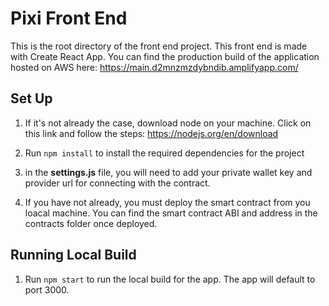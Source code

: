 # Pixi Front End
This is the root directory of the front end project. This front end is made with Create React App. You can find the production build of the application hosted on AWS here: https://main.d2mnzmzdybndib.amplifyapp.com/


## Set Up

1. If it's not already the case, download node on your machine. Click on this link and follow the steps:
   https://nodejs.org/en/download

2. Run ```npm install``` to install the required dependencies for the project

3. in the **settings.js** file, you will need to add your private wallet key and provider url for connecting with the contract. 

4. If you have not already, you must deploy the smart contract from you loacal machine. You can find the smart contract ABI and address in the contracts folder once deployed. 

## Running Local Build

1. Run ```npm start``` to run the local build for the app. The app will default to port 3000.  
